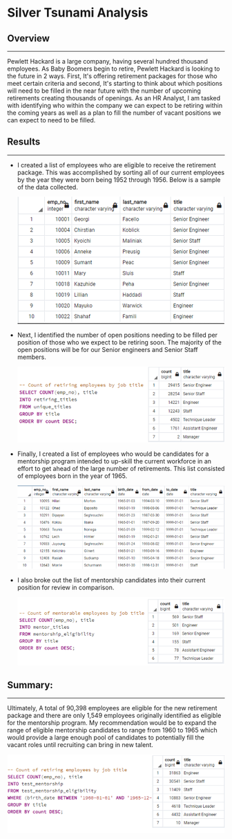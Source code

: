# Silver Tsunami Analysis

## Overview
---

Pewlett Hackard is a large company, having several hundred thousand employees. As Baby Boomers begin to retire, Pewlett Hackard is looking to the future in 2 ways. First, It's offering retirement packages for those who meet certain criteria and second, It's starting to think about which positions will need to be filled in the near future with the number of upcoming retirements creating thousands of openings. As an HR Analyst, I am tasked with identifying who within the company we can expect to be retiring within the coming years as well as a plan to fill the number of vacant positions we can expect to need to be filled.

## Results
---

-   I created a list of employees who are eligible to receive the retirement package. This was accomplished by sorting all of our current employees by the year they were born being 1952 through 1956. Below is a sample of the data collected.

    ![retirees](./resources/unique_titles.PNG)

-   Next, I identified the number of open positions needing to be filled per position of those who we expect to be retiring soon. The majority of the open positions will be for our Senior engineers and Senior Staff members. 

     ![retire summ](./resources/retiring_titles_w_code.PNG)


-   Finally, I created a list of employees who would be candidates for a mentorship program intended to up-skill the current workforce in an effort to get ahead of the large number of retirements. This list consisted of employees born in the year of 1965.

     ![mentor list](./resources/mentorship_eligibility.PNG)

- I also broke out the list of mentorship candidates into their current position for review in comparison.

    ![mentor summ](./resources/mentor_titles_w_code.PNG)

## Summary:
---

Ultimately, A total of 90,398 employees are eligible for the new retirement package and there are only 1,549 employees originally identified as eligible for the mentorship program. My recommendation would be to expand the range of eligible mentorship candidates to range from 1960 to 1965 which would provide a large enough pool of candidates to potentially fill the vacant roles until recruiting can bring in new talent.

![mentor rec](./resources/mentorship_rec.PNG)


